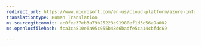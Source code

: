 ```yaml
---
redirect_url: https://www.microsoft.com/en-us/cloud-platform/azure-information-protection
translationtype: Human Translation
ms.sourcegitcommit: ac0fee37eb3a79b25223c91980ef1d3c56a9a082
ms.openlocfilehash: fca3ca810e6a95c055b48d6badfe5ca14cbfdc69

---
```



<!--HONumber=Oct16_HO1-->


